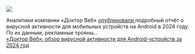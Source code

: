 <!--2025-02-03 14:12:04-->
<div class="yb">
  <div class="rss smaller1 habr"><img src="https://habrastorage.org/getpro/habr/upload_files/316/2ee/8bd/3162ee8bd8f048b68f9ff9b461e88bdd.png" /><p>Аналитики компании «Доктор Веб» <a href="https://news.drweb.ru/show/review/?lng=ru&amp;i=14970" rel="noopener noreferrer nofollow">опубликовали </a>подробный отчёт о вирусной активности для мобильных устройств на Android в 2024 году. По их данным, рекламные трояны... <br><a class="light" href="https://habr.com/ru/news/879090/?utm_source=habrahabr&utm_medium=rss&utm_campaign=879090">«Доктор Веб»: обзор вирусной активности для Android-устройств за 2024 год</a></div>
</div>
